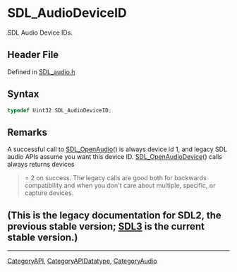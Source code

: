 # SDL_AudioDeviceID

SDL Audio Device IDs.

## Header File

Defined in [SDL_audio.h](https://github.com/libsdl-org/SDL/blob/SDL2/include/SDL_audio.h)

## Syntax

```c
typedef Uint32 SDL_AudioDeviceID;
```

## Remarks

A successful call to [SDL_OpenAudio](SDL_OpenAudio)() is always device id
1, and legacy SDL audio APIs assume you want this device ID.
[SDL_OpenAudioDevice](SDL_OpenAudioDevice)() calls always returns devices
>= 2 on success. The legacy calls are good both for backwards compatibility
and when you don't care about multiple, specific, or capture devices.

## (This is the legacy documentation for SDL2, the previous stable version; [SDL3](https://wiki.libsdl.org/SDL3/) is the current stable version.)



----
[CategoryAPI](CategoryAPI), [CategoryAPIDatatype](CategoryAPIDatatype), [CategoryAudio](CategoryAudio)

